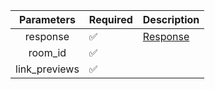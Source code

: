 |  Parameters   | Required           | Description             |
|:-------------:|--------------------|-------------------------|
|   response    | :white_check_mark: | [Response](Response.md) |
|    room_id    | :white_check_mark: |                         |
| link_previews | :white_check_mark: |                         |